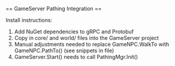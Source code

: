 == GameServer Pathing Integration ==

Install instructions:

1.  Add NuGet dependencies to gRPC and Protobuf 
1.  Copy in core/ and world/ files into the GameServer project
1.  Manual adjustments needed to replace GameNPC.WalkTo with GameNPC.PathTo() (see snippets in file)
1.  GameServer.Start() needs to call PathingMgr.Init()

